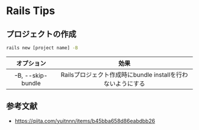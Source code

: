 # Rails Tips

## プロジェクトの作成

```bash
rails new [project name] -B
```
|オプション         |効果                                                 |
|:---------------:|:--------------------------------------------------:|
|ｰB, --skip-bundle|Railsプロジェクト作成時にbundle installを行わないようにする|

## 参考文献

- https://qiita.com/yuitnnn/items/b45bba658d86eabdbb26
